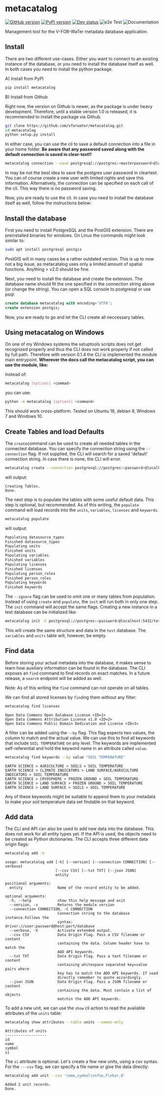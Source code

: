# metacatalog

[![GitHub version](https://badge.fury.io/gh/VForWaTer%2Fmetacatalog.svg)](https://badge.fury.io/gh/VForWaTer%2Fmetacatalog)
[![PyPI version](https://badge.fury.io/py/metacatalog.svg)](https://pypi.org/project/metacatalog/)
[![Dev status](https://img.shields.io/badge/development%20status-2%20--%20Alpha-yellow)](https://pypi.org/classifiers/)
![e2e Test](https://github.com/VForWaTer/metacatalog/workflows/e2e%20Test/badge.svg)
![Documentation](https://github.com/VForWaTer/metacatalog/workflows/Documentation/badge.svg)

Management tool for the V-FOR-WaTer metadata database application.

## Install

There are two different use-cases. Either you want to connect to an 
existing instance of the database, or you need to install the database itself as well.
In both cases you need to install the python package.

A) Install from PyPI

```bash
pip install metacatalog
```

B) Install from Github

Right now, the version on Github is newer, as the package is under heavy development. 
Therefore, until a stable version 1.0 is released, it is recommended to install the package via 
Github.

```bash
git clone https://github.com/vforwater/metacatalog.git
cd metacatalog
python setup.py install
```

In either case, you can use the cli to save a default connection into a file in your home folder.
**Be aware that any password saved along with the default connection is saved in clear-text!!**

```bash
metacatalog connection --save postgresql://postgres:<masterpassword>@localhost:5432/metacatalog
```

In may be not the best idea to save the postgres user password in cleartext. You can of course
create a new user with limited rights and save this information. Alternatively, the connection can 
be specified on each call of the cli. This way there is no password saving.

Now, you are ready to use the cli. In case you need to install the database itself as well, follow the 
instructions below:

## Install the database

First you need to install PostgreSQL and the PostGIS extension. There are preinstalled binaries 
for windows. 
On Linux the commands might look similar to:

```bash
sudo apt install postgresql postgis
```

PostGIS will in many cases be a rather outdated version. This is up to now not a big issue, as 
metacatalog uses only a limited amount of spatial functions. Anything > v2.0 should be fine.

Next, you need to install the database and create the extension. The database name should fit 
the one specified in the connection string above (or change the string). You can open a SQL
console to postgresql or use psql:

```SQL
create database metacatalog with encoding='UTF8';
create extension postgis;
```

Now, you are ready to go and let the CLI create all neccessary tables.

## Using metacatalog on Windows

On one of my Windows systems the setuptools scripts does not get recognized 
properly and thus the CLI does not work properly if not called by full path.
Therefore with version 0.1.4 the CLI is implemented the module main entrypoint.
**Wherever the docs call the metacatalog script, you can use the module, like:**

Instead of:
```bash
metacatalog [options] <commad>
```
you can use:
```bash
python -m metacatalog [options] <command>
```
This should work cross-platform. Tested on Ubuntu 18, debian 9, Windows 7 and 
Windows 10. 


## Create Tables and load Defaults

The `create`command can be used to create all needed tables in the connected database.
You can specify the connection string using the `--connection` flag. If not supplied, the
CLI will search for a saved 'default' connection string. In case there is none, the CLI will 
error.

```bash
metacatalog create --connection postgresql://postgres:<password>@localhost:5432/metacatalog
```

will output:

```
Creating Tables.
Done.
```

The next step is to populate the tables with some useful default data. 
This step is optional, but recommended. As of this writing, the `populate`
command will load records into the `units`, `variables`, `licenses` and `keywords`.

```bash
metacatalog populate
```

will output:

```bash
Populating datasource_types
Finished datasource_types
Populating units
Finished units
Populating variables
Finished variables
Populating licenses
Finished licenses
Populating person_roles
Finished person_roles
Populating keywords
Finished keywords
```

The `--ignore` flag can be used to omit one or many tables from population.
Instead of using `create` and `populate`, the `init` will run both in only 
one step. The `init` command will accept the same flags.
Creating a new instance in a test database can be initialized like:

```bash
metacatalog init -C postgresql://postgres:<password>@localhost:5432/test --ignore units variables
```

This will create the same structure and data in the `test` database. The `variables` and `units` table will, however, be empty.

## Find data

Before storing your actual metadata into the database, it makes sense to 
learn how auxiliary information can be found in the database. The CLI exposes an `find` command to find records on exact matches. In a future release, a `search` endpoint will be added as well. 

Note: As of this writing the `find` command can not operate on all tables.

We can find all stored licenses by `find`ing them without any filter:

```bash
metacatalog find licenses
```
```
Open Data Commons Open Database License <ID=1>
Open Data Commons Attribution License v1.0 <ID=2>
Open Data Commons Public Domain Dedication and License <ID=3>
```

A filter can be added using the `--by` flag. This flag expects two values, the column to match and the actual value. We can use this to find all keywords that include `SOIL TEMPERATURE` on any level. The keywords are 
implemented self-referential and hold the keyword name in an attribute called `value`.

```bash
metacatalog find keywords --by value "SOIL TEMPERATURE"
```
```
EARTH SCIENCE > AGRICULTURE > SOILS > SOIL TEMPERATURE
EARTH SCIENCE > CLIMATE INDICATORS > LAND SURFACE/AGRICULTURE INDICATORS > SOIL TEMPERATURE
EARTH SCIENCE > CRYOSPHERE > FROZEN GROUND > SOIL TEMPERATURE
EARTH SCIENCE > LAND SURFACE > FROZEN GROUND > SOIL TEMPERATURE
EARTH SCIENCE > LAND SURFACE > SOILS > SOIL TEMPERATURE
```

Any of these keywords might be suitable to append them to your metadata to make your soil temperature data set findable on that keyword.

## Add data

The CLI and API can also be used to add new data into the database. This does not work for all entity types yet. If the API is used, 
the objects need to be created as Python dictionaries. The CLI accepts three different data origin flags:

```bash
metacatalog add -h
```
```
usage: metacatalog add [-h] [--version] [--connection CONNECTION] [--verbose]
                       [--csv CSV] [--txt TXT] [--json JSON]
                       entity

positional arguments:
  entity                Name of the record entity to be added.

optional arguments:
  -h, --help            show this help message and exit
  --version, -v         Returns the module version
  --connection CONNECTION, -C CONNECTION
                        Connection string to the database instance.Follows the
                        syntax: driver://user:password@host:port/database
  --verbose, -V         Activate extended output.
  --csv CSV             Data Origin Flag. Pass a CSV filename or content
                        containing the data. Column header have to match the
                        ADD API keywords.
  --txt TXT             Data Origin Flag. Pass a text filename or content
                        containing whitespace separated key=value pairs where
                        key has to match the ADD API keywords. If used
                        directly remember to quote accordingly.
  --json JSON           Data Origin Flag. Pass a JSON filename or content
                        containing the data. Must contain a list of objects
                        matchin the ADD API keywords.
```

To add a new unit, we can use the `show` cli action to read the available attributes of the `units` table:

```bash
metacatalog show attributes --table units --names-only
```
```
Attributes of units
-------------------
id
name
symbol
si
```

The `si` attribute is optional. Let's create a few new units, using a csv syntax. 
For the `---csv` flag, we can specify a file name or give the data directly:

```bash
metacatalog add unit --csv 'name,symbol\nnfoo,F\nbar,B'
```
```
Added 2 unit records.
Done.
```
